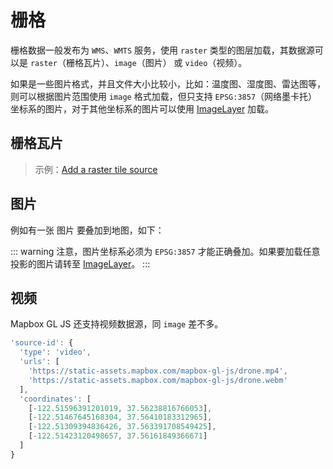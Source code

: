 # 栅格

栅格数据一般发布为 `WMS`、`WMTS` 服务，使用 `raster` 类型的图层加载，其数据源可以是 `raster`（栅格瓦片）、`image`（图片） 或 `video`（视频）。

如果是一些图片格式，并且文件大小比较小，比如：温度图、湿度图、雷达图等，则可以根据图片范围使用 `image` 格式加载，但只支持 `EPSG:3857`（网络墨卡托） 坐标系的图片，对于其他坐标系的图片可以使用 [ImageLayer](/mapbox-gl-js-cookbook/plugins/image-layer.html) 加载。

## 栅格瓦片

<ClientOnly>
  <common-code-view name="data-raster"/>
</ClientOnly>

> 示例：[Add a raster tile source](https://docs.mapbox.com/mapbox-gl-js/example/map-tiles/)

## 图片

例如有一张 <a :href="$withBase('/assets/images/3857.png')" target="_blank">图片</a> 要叠加到地图，如下：

<ClientOnly>
  <common-code-view name="data-image"/>
</ClientOnly>

::: warning
注意，图片坐标系必须为 `EPSG:3857` 才能正确叠加。如果要加载任意投影的图片请转至 [ImageLayer](/mapbox-gl-js-cookbook/plugins/image-layer.html)。
:::

## 视频

Mapbox GL JS 还支持视频数据源，同 `image` 差不多。

```js
'source-id': {
  'type': 'video',
  'urls': [
    'https://static-assets.mapbox.com/mapbox-gl-js/drone.mp4',
    'https://static-assets.mapbox.com/mapbox-gl-js/drone.webm'
  ],
  'coordinates': [
    [-122.51596391201019, 37.56238816766053],
    [-122.51467645168304, 37.56410183312965],
    [-122.51309394836426, 37.563391708549425],
    [-122.51423120498657, 37.56161849366671]
  ]
}
```

<ClientOnly>
  <common-code-view name='data-video'/>
</ClientOnly>
